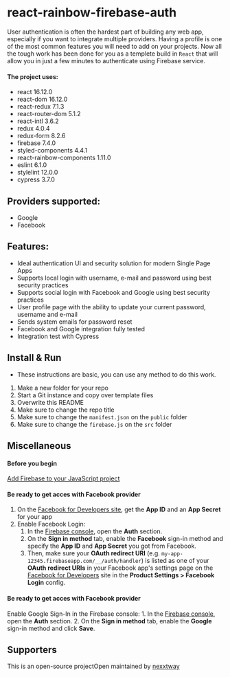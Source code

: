 # react-rainbow-firebase-auth

User authentication is often the hardest part of building any web app, especially if you want to integrate multiple providers. Having a profile is one of the most common features you will need to add on your projects. Now all the tough work has been done for you as a templete build in `React` that will allow you in just a few minutes to authenticate using Firebase service.

#### The project uses:

- react 16.12.0
- react-dom 16.12.0
- react-redux 7.1.3
- react-router-dom 5.1.2
- react-intl 3.6.2
- redux 4.0.4
- redux-form 8.2.6
- firebase 7.4.0
- styled-components 4.4.1
- react-rainbow-components 1.11.0
- eslint 6.1.0
- stylelint 12.0.0
- cypress 3.7.0

## Providers supported:

- Google
- Facebook

## Features:

- Ideal authentication UI and security solution for modern Single Page Apps
- Supports local login with username, e-mail and password using best security practices
- Supports social login with Facebook and Google using best security practices
- User profile page with the ability to update your current password, username and e-mail
- Sends system emails for password reset
- Facebook and Google integration fully tested
- Integration test with Cypress

## Install & Run

- These instructions are basic, you can use any method to do this work.

1. Make a new folder for your repo
2. Start a Git instance and copy over template files
3. Overwrite this README
4. Make sure to change the repo title
5. Make sure to change the `manifest.json` on the `public` folder
6. Make sure to change the `firebase.js` on the `src` folder

## Miscellaneous

#### Before you begin

[Add Firebase to your JavaScript project](https://firebase.google.com/docs/web/setup)

#### Be ready to get acces with Facebook provider

1. On the [Facebook for Developers site](https://developers.facebook.com/docs/facebook-login), get the **App ID** and an **App Secret** for your app
2. Enable Facebook Login:
    1. In the [Firebase console](https://console.firebase.google.com), open the **Auth** section.
    2. On the **Sign in method** tab, enable the **Facebook** sign-in method and specify the **App ID** and **App Secret** you got from Facebook.
    3. Then, make sure your **OAuth redirect URI** (e.g. `my-app-12345.firebaseapp.com/__/auth/handler`) is listed as one of your **OAuth redirect URIs** in your Facebook app's settings page on the [Facebook for Developers](https://developers.facebook.com) site in the **Product Settings > Facebook Login** config.

#### Be ready to get acces with Facebook provider

Enable Google Sign-In in the Firebase console:
    1. In the [Firebase console](https://console.firebase.google.com), open the **Auth** section.
    2. On the **Sign in method** tab, enable the **Google** sign-in method and click **Save**.

## Supporters

This is an open-source projectOpen maintained by [nexxtway](https://nexxtway.com)
